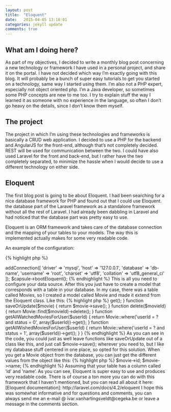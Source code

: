 ```yaml
---
layout: post
title:  "Eloquent"
date:   2015-04-05 13:18:01
categories: jekyll update
comments: true
---
```


What am I doing here?
---------------------
As part of my objectives, I decided to write a monthly blog post concerning a new technology or framework I have used in a personal project, and share it on the portal. I have not decided which way I’m exactly going with this blog. It will probably be a bunch of super easy tutorials to get you started on a technology, same way I started using them. I’m also not a PHP expert, especially not object oriented php. I’m a Java developer, so sometimes some PHP concepts are new to me too. I try to explain stuff the way I learned it as someone with no experience in the language, so often I don’t go heavy on the details, since I don’t know them myself.

The project
---------------------
The project in which I’m using these technologies and frameworks is basically a CRUD web application. I decided to use a PHP for the backend and AngularJS for the front-end, although that’s not completely decided. REST will be used for communication between the two. I could have also used Laravel for the front and back-end, but I rather have the two completely separated, to minimize the hassle when I would decide to use a different technology on either side.

Eloquent
---------------------
The first blog post is going to be about Eloquent. I had been searching for a nice database framework for PHP and found out that I could use Eloquent. the database part of the Laravel framework as a standalone framework without all the rest of Laravel. I had already been dabbling in Laravel and had noticed that the database part was pretty easy to use.

Eloquent is an ORM framework and takes care of the database connection and the mapping of your tables to your models. The way this is implemented actually makes for some very readable code.

An example of the configuration:

{% highlight php %}
  <?php

  use Illuminate\Database\Capsule\Manager as Capsule;

  $capsule = new Capsule;

  $capsule->addConnection([
     'driver' => 'mysql',
     'host' => '127.0.0.1',
     'database' => 'db-name',
     'username' => 'root',
     'charset' => 'utf8',
     'collation' => 'utf8_general_ci'
  ]);

  $capsule->bootEloquent();
{% endhighlight %}

This is all you need to configure your data source. After this you just have to create a model that corresponds with a table in your database. In my case, there was a table called Movies, so I created a model called Movie and made it extend from the Eloquent class.
Like this:

{% highlight php %}
  <?php

  namespace models;

  use Illuminate\Database\Eloquent\Model as Eloquent;

  class Movie extends Eloquent {

     protected $fillable = array('id', 'userId', 'movie_name', 'rating', 'status');

  }
{% endhighlight %}

The fillable array marks which values from the database you want automatically inserted into your new Movie object. This is to make sure that for instance a password column can’t just automatically be retrieved from the database. The fillable array just whitelists the columns that should be retrieved.

When you have this, you’re ready to start persisting data to the database. I decided for myself to follow the same layering I would do in a Java project. This is of course a personal choice because if you see how we use Eloquent to do some operations to the database, you’ll see that you can organize your code in a few different ways, each with its own benefits. So I created a MovieDao with a bunch of functions that I could use:

{% highlight php %}
  <?php

  namespace database;

  use models\Movie;

  class MovieDao {

     function getMoviesForUser($userID) {
         return Movie::where('userId', '=', $userID)->get();
     }

     function saveOrUpdate($movie) {
         return $movie->save();
     }

     function delete($movieId) {
         return Movie::find($movieId)->delete();
     }

     function getAllWatchedMoviesForUser($userId) {
         return Movie::where('userId = ? and status = 0', array($userId))->get();
     }

     function getAllWishedMoviesForUser($userId) {
         return Movie::where('userId = ? and status = 1', array($userId))->get();
     }
  }
{% endhighlight %}

As you can see in the code, you could just as well leave functions like saveOrUpdate out of a class like this, and just call $movie->save(); wherever you need to, but I like my database stuff centered in one place, so opted for this solution. When you get a Movie object from the database, you can just get the different values from the object like this:

{% highlight php %}
$movie->id;
$movie->name;
{% endhighlight %}

Assuming that your table has a column called ‘id’ and ‘name’.

As you can see, Eloquent is super easy to use and produces very readable code. There is of course a ton more you can do with this framework that I haven’t mentioned, but you can read all about it here:

[Eloquent documentation]: http://laravel.com/docs/4.2/eloquent

I hope this was somewhat informative and for questions and comments, you can always send me an e-mail @ ivar.vanhartingsveldt@cegeka.be or leave a message in the comments section.

